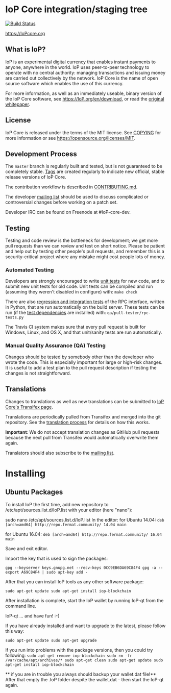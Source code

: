 IoP Core integration/staging tree
=====================================

[![Build Status](https://travis-ci.org/IoP/IoP.svg?branch=master)](https://travis-ci.org/IoP/IoP)

https://IoPcore.org

What is IoP?
----------------

IoP is an experimental digital currency that enables instant payments to
anyone, anywhere in the world. IoP uses peer-to-peer technology to operate
with no central authority: managing transactions and issuing money are carried
out collectively by the network. IoP Core is the name of open source
software which enables the use of this currency.

For more information, as well as an immediately useable, binary version of
the IoP Core software, see https://IoP.org/en/download, or read the
[original whitepaper](https://IoPcore.org/IoP.pdf).

License
-------

IoP Core is released under the terms of the MIT license. See [COPYING](COPYING) for more
information or see https://opensource.org/licenses/MIT.

Development Process
-------------------

The `master` branch is regularly built and tested, but is not guaranteed to be
completely stable. [Tags](https://github.com/IoP/IoP/tags) are created
regularly to indicate new official, stable release versions of IoP Core.

The contribution workflow is described in [CONTRIBUTING.md](CONTRIBUTING.md).

The developer [mailing list](https://lists.linuxfoundation.org/mailman/listinfo/IoP-dev)
should be used to discuss complicated or controversial changes before working
on a patch set.

Developer IRC can be found on Freenode at #IoP-core-dev.

Testing
-------

Testing and code review is the bottleneck for development; we get more pull
requests than we can review and test on short notice. Please be patient and help out by testing
other people's pull requests, and remember this is a security-critical project where any mistake might cost people
lots of money.

### Automated Testing

Developers are strongly encouraged to write [unit tests](/doc/unit-tests.md) for new code, and to
submit new unit tests for old code. Unit tests can be compiled and run
(assuming they weren't disabled in configure) with: `make check`

There are also [regression and integration tests](/qa) of the RPC interface, written
in Python, that are run automatically on the build server.
These tests can be run (if the [test dependencies](/qa) are installed) with: `qa/pull-tester/rpc-tests.py`

The Travis CI system makes sure that every pull request is built for Windows, Linux, and OS X, and that unit/sanity tests are run automatically.

### Manual Quality Assurance (QA) Testing

Changes should be tested by somebody other than the developer who wrote the
code. This is especially important for large or high-risk changes. It is useful
to add a test plan to the pull request description if testing the changes is
not straightforward.

Translations
------------

Changes to translations as well as new translations can be submitted to
[IoP Core's Transifex page](https://www.transifex.com/projects/p/IoP/).

Translations are periodically pulled from Transifex and merged into the git repository. See the
[translation process](doc/translation_process.md) for details on how this works.

**Important**: We do not accept translation changes as GitHub pull requests because the next
pull from Transifex would automatically overwrite them again.

Translators should also subscribe to the [mailing list](https://groups.google.com/forum/#!forum/IoP-translators).

# Installing

## Ubuntu Packages

To install IoP the first time, add new repository to /etc/apt/sources.list.d/IoP.list with your editor (here "nano"):

sudo nano /etc/apt/sources.list.d/IoP.list
In the editor:
for Ubuntu 14.04:
`deb [arch=amd64] http://repo.fermat.community/ 14.04 main`

for Ubuntu 16.04:
`deb [arch=amd64] http://repo.fermat.community/ 16.04 main`

Save and exit editor.

Import the key that is used to sign the packages:

`gpg --keyserver keys.gnupg.net --recv-keys 0CC9EB6DA69C84F4
gpg -a --export A69C84F4 | sudo apt-key add -`

After that you can install IoP tools as any other software package:

`sudo apt-get update
sudo apt-get install iop-blockchain`

After installation is complete, start the IoP wallet by running IoP-qt from the command line.

IoP-qt ... and have fun! :-)

If you have already installed and want to upgrade to the latest, please follow this way:

`sudo apt-get update
sudo apt-get upgrade`

If you run into problems with the package versions, then you could try following:
`sudo apt-get remove iop-blockchain
sudo rm -fr /var/cache/apt/archives/*
sudo apt-get clean
sudo apt-get update
sudo apt-get install iop-blockchain`

** if you are in trouble you always should backup your wallet.dat file!**
After that empty the .IoP folder despite the wallet.dat - then start the IoP-qt again.
